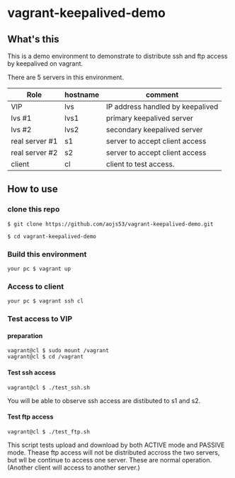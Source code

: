 # vagrant-keepalived-demo

## What's this

This is a demo environment to demonstrate to distribute ssh and ftp access by keepalived on vagrant.

There are 5 servers in this environment.

| Role           | hostname | comment                          |
| -------------  | -------- | -------------------------------- |
| VIP            | lvs      | IP address handled by keepalived |
| lvs #1         | lvs1     | primary keepalived server        |
| lvs #2         | lvs2     | secondary keepalived  server     |
| real server #1 | s1       | server to accept client access   |
| real server #2 | s2       | server to accept client access   |
| client         | cl       | client to test access.           |


## How to use

### clone this repo

```
$ git clone https://github.com/aojs53/vagrant-keepalived-demo.git 

$ cd vagrant-keepalived-demo
```


### Build this environment

```
your pc $ vagrant up
```


### Access to client

```
your pc $ vagrant ssh cl
```


### Test access to VIP

#### preparation

```
vagrant@cl $ sudo mount /vagrant
vagrant@cl $ cd /vagrant
```

#### Test ssh access

```
vagrant@cl $ ./test_ssh.sh
```

You will be able to observe ssh access are distibuted to s1 and s2.


#### Test ftp access

```
vagrant@cl $ ./test_ftp.sh
```

This script tests upload and download by both ACTIVE mode and PASSIVE mode.
Thease ftp access will not be distributed accross the two servers,
but wll be continue to access one server.
These are normal operation.
(Another client will access to another server.)

